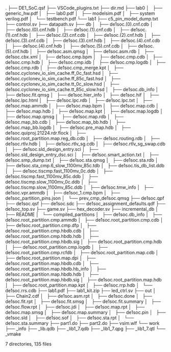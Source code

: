 .
├── DE1_SoC.qsf
├── VSCode_plugins.txt
├── dir.md
├── lab0
│   ├── generic_hw.pdf
│   ├── lab0.pdf
│   ├── modelsim.pdf
│   ├── system verilog.pdf
│   └── testbench.pdf
└── lab1
    ├── c5_pin_model_dump.txt
    ├── control.sv
    ├── datapath.sv
    ├── db
    │   ├── de1soc.(0).cnf.cdb
    │   ├── de1soc.(0).cnf.hdb
    │   ├── de1soc.(1).cnf.cdb
    │   ├── de1soc.(1).cnf.hdb
    │   ├── de1soc.(2).cnf.cdb
    │   ├── de1soc.(2).cnf.hdb
    │   ├── de1soc.(3).cnf.cdb
    │   ├── de1soc.(3).cnf.hdb
    │   ├── de1soc.(4).cnf.cdb
    │   ├── de1soc.(4).cnf.hdb
    │   ├── de1soc.(5).cnf.cdb
    │   ├── de1soc.(5).cnf.hdb
    │   ├── de1soc.asm.qmsg
    │   ├── de1soc.asm.rdb
    │   ├── de1soc.cbx.xml
    │   ├── de1soc.cmp.bpm
    │   ├── de1soc.cmp.cdb
    │   ├── de1soc.cmp.hdb
    │   ├── de1soc.cmp.idb
    │   ├── de1soc.cmp.logdb
    │   ├── de1soc.cmp.rdb
    │   ├── de1soc.cmp_merge.kpt
    │   ├── de1soc.cyclonev_io_sim_cache.ff_0c_fast.hsd
    │   ├── de1soc.cyclonev_io_sim_cache.ff_85c_fast.hsd
    │   ├── de1soc.cyclonev_io_sim_cache.tt_0c_slow.hsd
    │   ├── de1soc.cyclonev_io_sim_cache.tt_85c_slow.hsd
    │   ├── de1soc.db_info
    │   ├── de1soc.fit.qmsg
    │   ├── de1soc.hier_info
    │   ├── de1soc.hif
    │   ├── de1soc.lpc.html
    │   ├── de1soc.lpc.rdb
    │   ├── de1soc.lpc.txt
    │   ├── de1soc.map.ammdb
    │   ├── de1soc.map.bpm
    │   ├── de1soc.map.cdb
    │   ├── de1soc.map.hdb
    │   ├── de1soc.map.kpt
    │   ├── de1soc.map.logdb
    │   ├── de1soc.map.qmsg
    │   ├── de1soc.map.rdb
    │   ├── de1soc.map_bb.cdb
    │   ├── de1soc.map_bb.hdb
    │   ├── de1soc.map_bb.logdb
    │   ├── de1soc.pre_map.hdb
    │   ├── de1soc.quiproj.21224.rdr.flock
    │   ├── de1soc.root_partition.map.reg_db.cdb
    │   ├── de1soc.routing.rdb
    │   ├── de1soc.rtlv.hdb
    │   ├── de1soc.rtlv_sg.cdb
    │   ├── de1soc.rtlv_sg_swap.cdb
    │   ├── de1soc.sld_design_entry.sci
    │   ├── de1soc.sld_design_entry_dsc.sci
    │   ├── de1soc.smart_action.txt
    │   ├── de1soc.smp_dump.txt
    │   ├── de1soc.sta.qmsg
    │   ├── de1soc.sta.rdb
    │   ├── de1soc.sta_cmp.6_slow_1100mv_85c.tdb
    │   ├── de1soc.tis_db_list.ddb
    │   ├── de1soc.tiscmp.fast_1100mv_0c.ddb
    │   ├── de1soc.tiscmp.fast_1100mv_85c.ddb
    │   ├── de1soc.tiscmp.slow_1100mv_0c.ddb
    │   ├── de1soc.tiscmp.slow_1100mv_85c.ddb
    │   ├── de1soc.tmw_info
    │   ├── de1soc.vpr.ammdb
    │   ├── de1soc_1.cmp.bpm
    │   ├── de1soc_partition_pins.json
    │   └── prev_cmp_de1soc.qmsg
    ├── de1soc.qpf
    ├── de1soc.qsf
    ├── de1soc.sdc
    ├── de1soc_assignment_defaults.qdf
    ├── de1soc_top.sv
    ├── game.sv
    ├── hex_decoder.sv
    ├── incremental_db
    │   ├── README
    │   └── compiled_partitions
    │       ├── de1soc.db_info
    │       ├── de1soc.root_partition.cmp.ammdb
    │       ├── de1soc.root_partition.cmp.cdb
    │       ├── de1soc.root_partition.cmp.dfp
    │       ├── de1soc.root_partition.cmp.hbdb.cdb
    │       ├── de1soc.root_partition.cmp.hbdb.hdb
    │       ├── de1soc.root_partition.cmp.hbdb.sig
    │       ├── de1soc.root_partition.cmp.hdb
    │       ├── de1soc.root_partition.cmp.logdb
    │       ├── de1soc.root_partition.cmp.rcfdb
    │       ├── de1soc.root_partition.map.cdb
    │       ├── de1soc.root_partition.map.dpi
    │       ├── de1soc.root_partition.map.hbdb.cdb
    │       ├── de1soc.root_partition.map.hbdb.hb_info
    │       ├── de1soc.root_partition.map.hbdb.hdb
    │       ├── de1soc.root_partition.map.hbdb.sig
    │       ├── de1soc.root_partition.map.hdb
    │       ├── de1soc.root_partition.map.kpt
    │       ├── de1soc.rrp.hdb
    │       └── de1soc.rrs.cdb
    ├── lab1.pdf
    ├── lab1_kit.zip
    ├── led_ctrl.sv
    ├── out
    │   ├── Chain2.cdf
    │   ├── de1soc.asm.rpt
    │   ├── de1soc.done
    │   ├── de1soc.fit.rpt
    │   ├── de1soc.fit.smsg
    │   ├── de1soc.fit.summary
    │   ├── de1soc.flow.rpt
    │   ├── de1soc.jdi
    │   ├── de1soc.map.rpt
    │   ├── de1soc.map.smsg
    │   ├── de1soc.map.summary
    │   ├── de1soc.pin
    │   ├── de1soc.sld
    │   ├── de1soc.sof
    │   ├── de1soc.sta.rpt
    │   └── de1soc.sta.summary
    ├── part1.do
    ├── part2.do
    ├── vsim.wlf
    └── work
        ├── _info
        ├── _lib.qdb
        ├── _lib1_7.qdb
        ├── _lib1_7.qpg
        ├── _lib1_7.qtl
        └── _vmake

7 directories, 135 files
